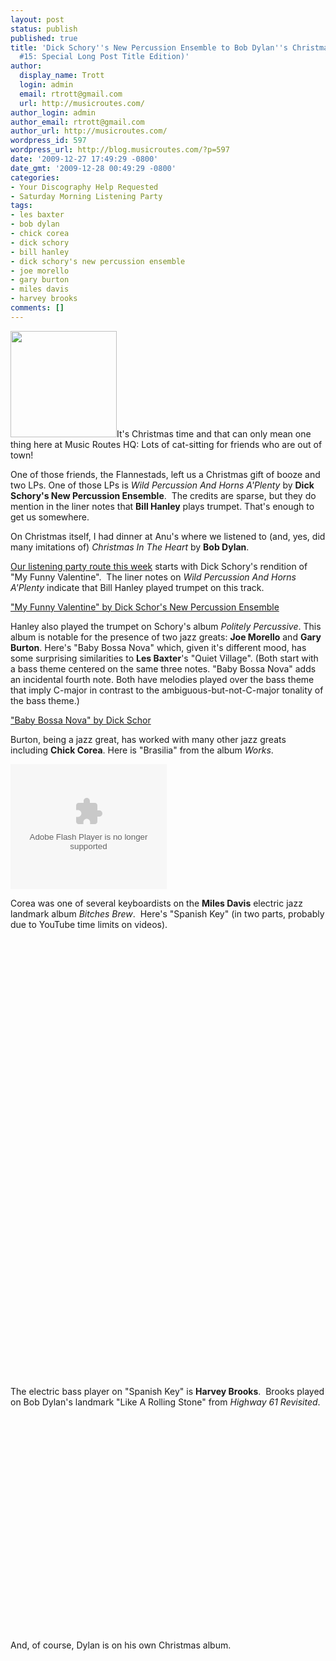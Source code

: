 ```yaml
---
layout: post
status: publish
published: true
title: 'Dick Schory''s New Percussion Ensemble to Bob Dylan''s Christmas Album (SMLP
  #15: Special Long Post Title Edition)'
author:
  display_name: Trott
  login: admin
  email: rtrott@gmail.com
  url: http://musicroutes.com/
author_login: admin
author_email: rtrott@gmail.com
author_url: http://musicroutes.com/
wordpress_id: 597
wordpress_url: http://blog.musicroutes.com/?p=597
date: '2009-12-27 17:49:29 -0800'
date_gmt: '2009-12-28 00:49:29 -0800'
categories:
- Your Discography Help Requested
- Saturday Morning Listening Party
tags:
- les baxter
- bob dylan
- chick corea
- dick schory
- bill hanley
- dick schory's new percussion ensemble
- joe morello
- gary burton
- miles davis
- harvey brooks
comments: []
---
```

<p><img class="alignright" src="http://image.listen.com/img/170x170/9/9/4/6/1816499_170x170.jpg" alt="" width="170" height="170" />It's Christmas time and that can only mean one thing here at Music Routes HQ: Lots of cat-sitting for friends who are out of town!</p>
<p>One of those friends, the Flannestads, left us a Christmas gift of booze and two LPs. One of those LPs is <em>Wild Percussion And Horns A'Plenty</em> by <strong>Dick Schory's New Percussion Ensemble</strong>.  The credits are sparse, but they do mention in the liner notes that <strong>Bill Hanley</strong> plays trumpet. That's enough to get us somewhere.</p>
<p>On Christmas itself, I had dinner at Anu's where we listened to (and, yes, did many imitations of) <em>Christmas In The Heart </em>by <strong>Bob Dylan</strong>.</p>
<p><a href="http://www.musicroutes.com/route.php?route=9ac68c56b2beb7f7d13b0ee03932a905" target="_blank">Our listening party route this week</a> starts with Dick Schory's rendition of "My Funny Valentine".  The liner notes on <em>Wild Percussion And Horns A'Plenty</em> indicate that Bill Hanley played trumpet on this track.</p>
<p><a href="http://www.palacefamilysteakhouse.com/multimedia/myfunnyvalentine.mp3">"My Funny Valentine" by Dick Schor's New Percussion Ensemble</a></p>
<p>Hanley also played the trumpet on Schory's album <em>Politely Percussive</em>. This album is notable for the presence of two jazz greats: <strong>Joe Morello</strong> and <strong>Gary Burton</strong>.  Here's "Baby Bossa Nova" which, given it's different mood, has some surprising similarities to <strong>Les Baxter</strong>'s "Quiet Village". (Both start with a bass theme centered on the same three notes.  "Baby Bossa Nova" adds an incidental fourth note.  Both have melodies played over the bass theme that imply C-major in contrast to the ambiguous-but-not-C-major tonality of the bass theme.)</p>
<p><script src="http://mediaplayer.yahoo.com/js" type="text/javascript"></script><a href="http://www.palacefamilysteakhouse.com/multimedia/babybossanova.mp3">"Baby Bossa Nova" by Dick Schor</a></p>
<p>Burton, being a jazz great, has worked with many other jazz greats including <strong>Chick Corea</strong>. Here is "Brasilia" from the album <em>Works</em>.</p>
<p><object classid="clsid:d27cdb6e-ae6d-11cf-96b8-444553540000" width="250" height="200" codebase="http://download.macromedia.com/pub/shockwave/cabs/flash/swflash.cab#version=6,0,40,0"><param name="wmode" value="window" /><param name="allowScriptAccess" value="always" /><param name="flashvars" value="hostname=cowbell.grooveshark.com&amp;widgetID=18645914&amp;style=metal&amp;bbg=000000&amp;bfg=666666&amp;bt=FFFFFF&amp;bth=000000&amp;pbg=FFFFFF&amp;pbgh=666666&amp;pfg=000000&amp;pfgh=FFFFFF&amp;si=FFFFFF&amp;lbg=FFFFFF&amp;lbgh=666666&amp;lfg=000000&amp;lfgh=FFFFFF&amp;sb=FFFFFF&amp;sbh=666666&amp;p=0" /><param name="src" value="http://listen.grooveshark.com/widget.swf" /><embed type="application/x-shockwave-flash" width="250" height="200" src="http://listen.grooveshark.com/widget.swf" flashvars="hostname=cowbell.grooveshark.com&amp;widgetID=18645914&amp;style=metal&amp;bbg=000000&amp;bfg=666666&amp;bt=FFFFFF&amp;bth=000000&amp;pbg=FFFFFF&amp;pbgh=666666&amp;pfg=000000&amp;pfgh=FFFFFF&amp;si=FFFFFF&amp;lbg=FFFFFF&amp;lbgh=666666&amp;lfg=000000&amp;lfgh=FFFFFF&amp;sb=FFFFFF&amp;sbh=666666&amp;p=0" allowscriptaccess="always" wmode="window"></embed></object></p>
<p>Corea was one of several keyboardists on the <strong>Miles Davis</strong> electric jazz landmark album <em>Bitches Brew</em>.  Here's "Spanish Key" (in two parts, probably due to YouTube time limits on videos).</p>
<p><object classid="clsid:d27cdb6e-ae6d-11cf-96b8-444553540000" width="425" height="344" codebase="http://download.macromedia.com/pub/shockwave/cabs/flash/swflash.cab#version=6,0,40,0"><param name="allowFullScreen" value="true" /><param name="allowscriptaccess" value="always" /><param name="src" value="http://www.youtube.com/v/lxzxuA06e6M&amp;hl=en_US&amp;fs=1&amp;" /><param name="allowfullscreen" value="true" /><embed type="application/x-shockwave-flash" width="425" height="344" src="http://www.youtube.com/v/lxzxuA06e6M&amp;hl=en_US&amp;fs=1&amp;" allowscriptaccess="always" allowfullscreen="true"></embed></object></p>
<p><object classid="clsid:d27cdb6e-ae6d-11cf-96b8-444553540000" width="425" height="344" codebase="http://download.macromedia.com/pub/shockwave/cabs/flash/swflash.cab#version=6,0,40,0"><param name="allowFullScreen" value="true" /><param name="allowscriptaccess" value="always" /><param name="src" value="http://www.youtube.com/v/TWnFCH56Ixk&amp;hl=en_US&amp;fs=1&amp;" /><param name="allowfullscreen" value="true" /><embed type="application/x-shockwave-flash" width="425" height="344" src="http://www.youtube.com/v/TWnFCH56Ixk&amp;hl=en_US&amp;fs=1&amp;" allowscriptaccess="always" allowfullscreen="true"></embed></object></p>
<p>The electric bass player on "Spanish Key" is <strong>Harvey Brooks</strong>.  Brooks played on Bob Dylan's landmark "Like A Rolling Stone" from <em>Highway 61 Revisited</em>.</p>
<p><object classid="clsid:d27cdb6e-ae6d-11cf-96b8-444553540000" width="425" height="344" codebase="http://download.macromedia.com/pub/shockwave/cabs/flash/swflash.cab#version=6,0,40,0"><param name="allowFullScreen" value="true" /><param name="allowscriptaccess" value="always" /><param name="src" value="http://www.youtube.com/v/Yu0SQrAX9u0&amp;hl=en_US&amp;fs=1&amp;" /><param name="allowfullscreen" value="true" /><embed type="application/x-shockwave-flash" width="425" height="344" src="http://www.youtube.com/v/Yu0SQrAX9u0&amp;hl=en_US&amp;fs=1&amp;" allowscriptaccess="always" allowfullscreen="true"></embed></object></p>
<p>And, of course, Dylan is on his own Christmas album.</p>
<p><object classid="clsid:d27cdb6e-ae6d-11cf-96b8-444553540000" width="560" height="340" codebase="http://download.macromedia.com/pub/shockwave/cabs/flash/swflash.cab#version=6,0,40,0"><param name="allowFullScreen" value="true" /><param name="allowscriptaccess" value="always" /><param name="src" value="http://www.youtube.com/v/plVjC15jhtw&amp;hl=en_US&amp;fs=1&amp;" /><param name="allowfullscreen" value="true" /><embed type="application/x-shockwave-flash" width="560" height="340" src="http://www.youtube.com/v/plVjC15jhtw&amp;hl=en_US&amp;fs=1&amp;" allowscriptaccess="always" allowfullscreen="true"></embed></object></p>
